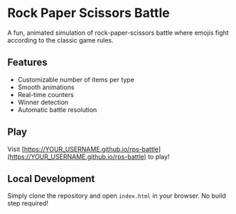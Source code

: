 # Rock Paper Scissors Battle

A fun, animated simulation of rock-paper-scissors battle where emojis fight according to the classic game rules.

## Features
- Customizable number of items per type
- Smooth animations
- Real-time counters
- Winner detection
- Automatic battle resolution

## Play
Visit [https://YOUR_USERNAME.github.io/rps-battle](https://YOUR_USERNAME.github.io/rps-battle) to play!

## Local Development
Simply clone the repository and open `index.html` in your browser. No build step required!
